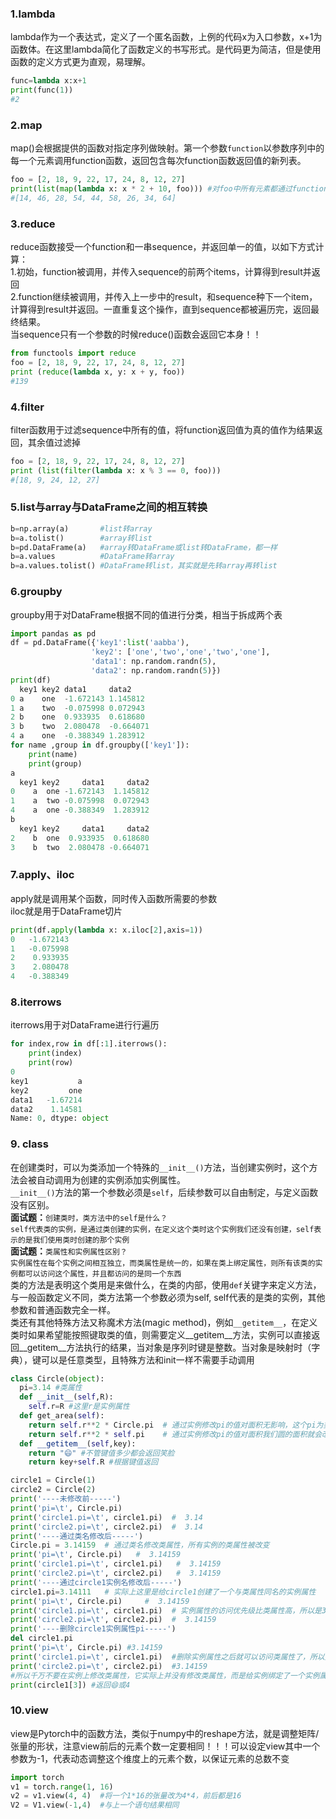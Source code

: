 ### 1.lambda
lambda作为一个表达式，定义了一个匿名函数，上例的代码x为入口参数，x+1为函数体。在这里lambda简化了函数定义的书写形式。是代码更为简洁，但是使用函数的定义方式更为直观，易理解。
```Python
func=lambda x:x+1
print(func(1))
#2
```
### 2.map
map()会根据提供的函数对指定序列做映射。第一个参数`function`以参数序列中的每一个元素调用function函数，返回包含每次function函数返回值的新列表。
```Python
foo = [2, 18, 9, 22, 17, 24, 8, 12, 27]
print(list(map(lambda x: x * 2 + 10, foo))) #对foo中所有元素都通过function函数后获得结果，就是一个映射关系
#[14, 46, 28, 54, 44, 58, 26, 34, 64]
```
### 3.reduce
reduce函数接受一个function和一串sequence，并返回单一的值，以如下方式计算：  
1.初始，function被调用，并传入sequence的前两个items，计算得到result并返回  
2.function继续被调用，并传入上一步中的result，和sequence种下一个item，计算得到result并返回。一直重复这个操作，直到sequence都被遍历完，返回最终结果。  
当sequence只有一个参数的时候reduce()函数会返回它本身！！
```Python
from functools import reduce
foo = [2, 18, 9, 22, 17, 24, 8, 12, 27]
print (reduce(lambda x, y: x + y, foo))
#139
```
### 4.filter
filter函数用于过滤sequence中所有的值，将function返回值为真的值作为结果返回，其余值过滤掉
```Python
foo = [2, 18, 9, 22, 17, 24, 8, 12, 27]
print (list(filter(lambda x: x % 3 == 0, foo)))
#[18, 9, 24, 12, 27]
```
### 5.list与array与DataFrame之间的相互转换
```Python
b=np.array(a)       #list转array
b=a.tolist()        #array转list
b=pd.DataFrame(a)   #array转DataFrame或list转DataFrame，都一样
b=a.values          #DataFrame转array
b=a.values.tolist() #DataFrame转list，其实就是先转array再转list
```
### 6.groupby
groupby用于对DataFrame根据不同的值进行分类，相当于拆成两个表
```Python
import pandas as pd
df = pd.DataFrame({'key1':list('aabba'),
                  'key2': ['one','two','one','two','one'],
                  'data1': np.random.randn(5),
                  'data2': np.random.randn(5)})
print(df)
  key1 key2 data1     data2
0 a    one  -1.672143 1.145812
1 a    two  -0.075998 0.072943
2 b    one  0.933935  0.618680
3 b    two  2.080478  -0.664071
4 a    one  -0.388349 1.283912
for name ,group in df.groupby(['key1']):
    print(name)
    print(group)
a
  key1 key2     data1     data2
0    a  one -1.672143  1.145812
1    a  two -0.075998  0.072943
4    a  one -0.388349  1.283912
b
  key1 key2     data1     data2
2    b  one  0.933935  0.618680
3    b  two  2.080478 -0.664071
```
### 7.apply、iloc
apply就是调用某个函数，同时传入函数所需要的参数  
iloc就是用于DataFrame切片
```Python
print(df.apply(lambda x: x.iloc[2],axis=1))
0   -1.672143
1   -0.075998
2    0.933935
3    2.080478
4   -0.388349
```
### 8.iterrows
iterrows用于对DataFrame进行行遍历
```Python
for index,row in df[:1].iterrows():
    print(index)
    print(row)
0
key1           a
key2         one
data1   -1.67214
data2    1.14581
Name: 0, dtype: object
```
### 9. class
在创建类时，可以为类添加一个特殊的`__init__()`方法，当创建实例时，这个方法会被自动调用为创建的实例添加实例属性。  
`__init__()`方法的第一个参数必须是`self`，后续参数可以自由制定，与定义函数没有区别。  
__面试题：__`创建类时，类方法中的self是什么？`  
`self代表类的实例，是通过类创建的实例，在定义这个类时这个实例我们还没有创建，self表示的是我们使用类时创建的那个实例`  
__面试题：__`类属性和实例属性区别？`  
`实例属性在每个实例之间相互独立，而类属性是统一的，如果在类上绑定属性，则所有该类的实例都可以访问这个属性，并且都访问的是同一个东西`  
类的方法是表明这个类用是来做什么，在类的内部，使用`def`关键字来定义方法，与一般函数定义不同，类方法第一个参数必须为self, self代表的是类的实例，其他参数和普通函数完全一样。  
类还有其他特殊方法又称魔术方法(magic method)，例如`__getitem__`，在定义类时如果希望能按照键取类的值，则需要定义__getitem__方法，实例可以直接返回__getitem__方法执行的结果，当对象是序列时键是整数。当对象是映射时（字典），键可以是任意类型，且特殊方法和init一样不需要手动调用
```Python
class Circle(object):
  pi=3.14 #类属性
  def __init__(self,R):
    self.r=R #这里r是实例属性
  def get_area(self):
    return self.r**2 * Circle.pi  # 通过实例修改pi的值对面积无影响，这个pi为类属性的值
    return self.r**2 * self.pi    # 通过实例修改pi的值对面积我们圆的面积就会改变
  def __getitem__(self,key):
    return "😄" #不管键值多少都会返回笑脸
    return key+self.R #根据键值返回

circle1 = Circle(1)
circle2 = Circle(2)
print('----未修改前-----')
print('pi=\t', Circle.pi)
print('circle1.pi=\t', circle1.pi)  #  3.14
print('circle2.pi=\t', circle2.pi)  #  3.14
print('----通过类名修改后-----')
Circle.pi = 3.14159  # 通过类名修改类属性，所有实例的类属性被改变
print('pi=\t', Circle.pi)   #  3.14159
print('circle1.pi=\t', circle1.pi)   #  3.14159
print('circle2.pi=\t', circle2.pi)   #  3.14159
print('----通过circle1实例名修改后-----')
circle1.pi=3.14111   # 实际上这里是给circle1创建了一个与类属性同名的实例属性
print('pi=\t', Circle.pi)     #  3.14159
print('circle1.pi=\t', circle1.pi)  # 实例属性的访问优先级比类属性高，所以是3.14111   
print('circle2.pi=\t', circle2.pi)  #  3.14159
print('----删除circle1实例属性pi-----')
del circle1.pi
print('pi=\t', Circle.pi) #3.14159
print('circle1.pi=\t', circle1.pi)  #删除实例属性之后就可以访问类属性了，所以是3.14159
print('circle2.pi=\t', circle2.pi)  #3.14159
#所以千万不要在实例上修改类属性，它实际上并没有修改类属性，而是给实例绑定了一个实例属性覆盖了优先级低的类属性
print(circle1[3]) #返回😄或4
```
### 10.view
view是Pytorch中的函数方法，类似于numpy中的reshape方法，就是调整矩阵/张量的形状，注意view前后的元素个数一定要相同！！！可以设定view其中一个参数为-1，代表动态调整这个维度上的元素个数，以保证元素的总数不变
```Python
import torch
v1 = torch.range(1, 16)
v2 = v1.view(4, 4)  #将一个1*16的张量改为4*4，前后都是16
V2 = V1.view(-1,4)  #与上一个语句结果相同
```

